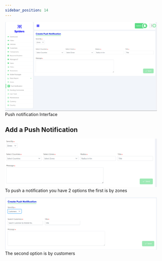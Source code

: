 ```yaml
---
sidebar_position: 14
---
```


<img src="/img/Push Notification/push1.png"/><br/>
Push notification Interface

## Add a Push Notification
<img src="/img/Push Notification/push2.png"/><br/>
To push a notification you have 2 options the first is by zones

<img src="/img/Push Notification/push notification5.png"/><br/>
The second option is by customers
